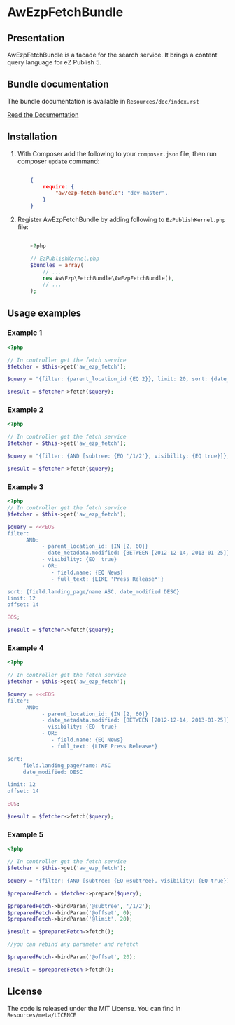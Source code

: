 # AwEzpFetchBundle


## Presentation

AwEzpFetchBundle is a facade for the search service. It brings a content query language for eZ Publish 5.

## Bundle documentation

The bundle documentation is available in `Resources/doc/index.rst`

[Read the Documentation](https://github.com/amiralweb/AwEzpFetchBundle/blob/master/Resources/doc/index.rst)

## Installation

1. With Composer add the following to your `composer.json` file, then run composer `update` command:

    ```json

        {
            require: {
                "aw/ezp-fetch-bundle": "dev-master",
            }
        }
    ```

2. Register AwEzpFetchBundle by adding following to `EzPublishKernel.php` file:

    ```php

        <?php

        // EzPublishKernel.php
        $bundles = array(
            // ...
            new Aw\Ezp\FetchBundle\AwEzpFetchBundle(),
            // ...
        );
    ```

## Usage examples

### Example 1
```php
<?php

// In controller get the fetch service
$fetcher = $this->get('aw_ezp_fetch');

$query = "{filter: {parent_location_id {EQ 2}}, limit: 20, sort: {date_modified DESC}}";

$result = $fetcher->fetch($query);

```

### Example 2

```php
<?php

// In controller get the fetch service
$fetcher = $this->get('aw_ezp_fetch');

$query = "{filter: {AND [subtree: {EQ '/1/2'}, visibility: {EQ true}]}, limit: 20}";

$result = $fetcher->fetch($query);

```

### Example 3
```php
<?php
// In controller get the fetch service
$fetcher = $this->get('aw_ezp_fetch');

$query = <<<EOS
filter:
      AND:
           - parent_location_id: {IN [2, 60]}
           - date_metadata.modified: {BETWEEN [2012-12-14, 2013-01-25]}
           - visibility: {EQ  true}
           - OR:
              - field.name: {EQ News}
              - full_text: {LIKE 'Press Release*'}

sort: {field.landing_page/name ASC, date_modified DESC}
limit: 12
offset: 14

EOS;

$result = $fetcher->fetch($query);

```

### Example 4

```php
<?php

// In controller get the fetch service
$fetcher = $this->get('aw_ezp_fetch');

$query = <<<EOS
filter:
      AND:
           - parent_location_id: {IN [2, 60]}
           - date_metadata.modified: {BETWEEN [2012-12-14, 2013-01-25]}
           - visibility: {EQ  true}
           - OR:
              - field.name: {EQ News}
              - full_text: {LIKE Press Release*}

sort:
     field.landing_page/name: ASC
     date_modified: DESC

limit: 12
offset: 14

EOS;

$result = $fetcher->fetch($query);

```
### Example 5

```php
<?php

// In controller get the fetch service
$fetcher = $this->get('aw_ezp_fetch');

$query = "{filter: {AND [subtree: {EQ @subtree}, visibility: {EQ true}]}  , limit: @limit, offset: @offset}";

$preparedFetch = $fetcher->prepare($query);

$preparedFetch->bindParam('@subtree', '/1/2');
$preparedFetch->bindParam('@offset', 0);
$preparedFetch->bindParam('@limit', 20);

$result = $preparedFetch->fetch();

//you can rebind any parameter and refetch

$preparedFetch->bindParam('@offset', 20);

$result = $preparedFetch->fetch();

```
## License
The code is released under the MIT License. You can find in `Resources/meta/LICENCE`
